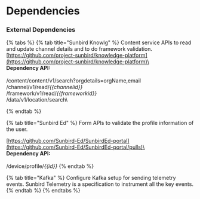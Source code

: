 # Dependencies

### External Dependencies

{% tabs %}
{% tab title="Sunbird Knowlg" %}
Content service APIs to read and update channel details and to do framework validation.\
[https://github.com/project-sunbird/knowledge-platform](https://github.com/project-sunbird/knowledge-platform)\
\
**Dependency API:**\
\
/content/content/v1/search?orgdetails=orgName,email\
/channel/v1/read/_\{{channelid\}}_\
/framework/v1/read/_\{{frameworkid\}}_\
/data/v1/location/search\



{% endtab %}

{% tab title="Sunbird Ed" %}
Form APIs to validate the profile information of the user.

[https://github.com/Sunbird-Ed/SunbirdEd-portal](https://github.com/Sunbird-Ed/SunbirdEd-portal/pulls)\
\
**Dependency API:**\
\
/device/profile/_\{{id\}}_
{% endtab %}

{% tab title="Kafka" %}
Configure Kafka setup for sending telemetry events. Sunbird Telemetry is a specification to instrument all the key events.
{% endtab %}
{% endtabs %}
